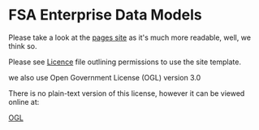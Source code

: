 # FSA Enterprise Data Models

Please take a look at the [pages site](https://foodstandardsagency.github.io/enterprise-data-models/) as it's much more readable, well, we think so.

Please see [Licence](LICENCE.txt) file  outlining permissions to use the site template.

we also use Open Government License (OGL) version 3.0

There is no plain-text version of this license, however it can be viewed online at:

[OGL](https://www.nationalarchives.gov.uk/doc/open-government-licence/version/3/)

